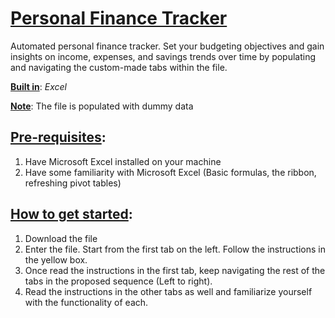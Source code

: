 # <ins>Personal Finance Tracker</ins>
Automated personal finance tracker. Set your budgeting objectives and gain insights on income, expenses, and savings trends over time by populating and navigating the custom-made tabs within the file.

**<ins>Built in</ins>**: *Excel*

**<ins>Note</ins>**: The file is populated with dummy data

## <ins>Pre-requisites</ins>:

1) Have Microsoft Excel installed on your machine
2) Have some familiarity with Microsoft Excel (Basic formulas, the ribbon, refreshing pivot tables)

## <ins>How to get started</ins>:

1) Download the file
2) Enter the file. Start from the first tab on the left. Follow the instructions in the yellow box.
3) Once read the instructions in the first tab, keep navigating the rest of the tabs in the proposed sequence (Left to right).
4) Read the instructions in the other tabs as well and familiarize yourself with the functionality of each.
